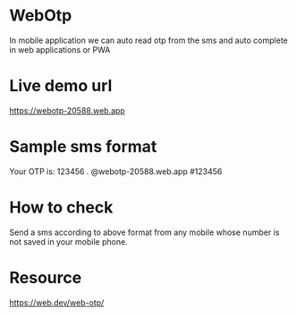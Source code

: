 # WebOtp
In mobile application we can auto read otp from the sms and auto complete in web applications or PWA 

# Live demo url
https://webotp-20588.web.app

# Sample sms format
Your OTP is: 123456 . 
@webotp-20588.web.app #123456

# How to check
Send a sms according to above format from any mobile whose number is not saved in your mobile phone.

# Resource 
https://web.dev/web-otp/

